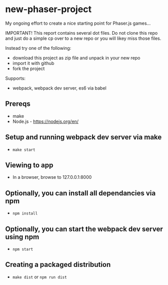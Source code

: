 # new-phaser-project
My ongoing effort to create a nice starting point for Phaser.js games...

IMPORTANT! This report contains several dot files. Do not clone this repo and just do a simple cp over to a new repo or you will likey miss those files.

Instead try one of the following:
- download this project as zip file and unpack in your new repo
- import it with github
- fork the project

Supports:
- webpack, webpack dev server, es6 via babel

## Prereqs
- make
- Node.js - https://nodejs.org/en/

## Setup and running webpack dev server via make
- ```make start```

## Viewing to app
- In a browser, browse to 127.0.0.1:8000

## Optionally, you can install all dependancies via npm
- ```npm install```

## Optionally, you can start the webpack dev server using npm
- ```npm start```

## Creating a packaged distribution
- ```make dist``` or ```npm run dist```
